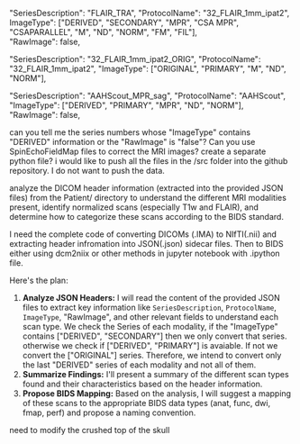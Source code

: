 
"SeriesDescription": "FLAIR_TRA",
"ProtocolName": "32_FLAIR_1mm_ipat2",
ImageType": ["DERIVED", "SECONDARY", "MPR", "CSA MPR", "CSAPARALLEL", "M", "ND", "NORM", "FM", "FIL"],	
"RawImage": false,

"SeriesDescription": "32_FLAIR_1mm_ipat2_ORIG",
"ProtocolName": "32_FLAIR_1mm_ipat2",
"ImageType": ["ORIGINAL", "PRIMARY", "M", "ND", "NORM"],

"SeriesDescription": "AAHScout_MPR_sag",
"ProtocolName": "AAHScout",
"ImageType": ["DERIVED", "PRIMARY", "MPR", "ND", "NORM"],
"RawImage": false,


can you tell me the series numbers whose "ImageType" contains "DERIVED" information or the "RawImage" is "false"?
Can you use SpinEchoFieldMap files to correct the MRI images? create a separate python file?
i would like to push all the files in the /src folder into the github repository. I do not want to push the data.

analyze the DICOM header information (extracted into the provided JSON files) from the Patient/ directory to understand the different MRI modalities present, identify normalized scans (especially T1w and FLAIR), and determine how to categorize these scans according to the BIDS standard.

I need the complete code of converting DICOMs (.IMA) to NIfTI(.nii) and extracting header infromation into JSON(.json) sidecar files. Then to BIDS either using dcm2niix or other methods in jupyter notebook with .ipython file.

Here's the plan:

1. __Analyze JSON Headers:__ I will read the content of the provided JSON files to extract key information like `SeriesDescription`, `ProtocolName`, `ImageType`, "RawImage", and other relevant fields to understand each scan type. We check the Series of each modality, if the "ImageType" contains ["DERIVED", "SECONDARY"] then we only convert that series. otherwise we check if ["DERIVED", "PRIMARY"] is avaiable. If not we convert the ["ORIGINAL"] series. Therefore, we intend to convert only the last "DERIVED" series of each modality and not all of them. 
2. __Summarize Findings:__ I'll present a summary of the different scan types found and their characteristics based on the header information.
3. __Propose BIDS Mapping:__ Based on the analysis, I will suggest a mapping of these scans to the appropriate BIDS data types (anat, func, dwi, fmap, perf) and propose a naming convention.





need to modify the crushed top of the skull
